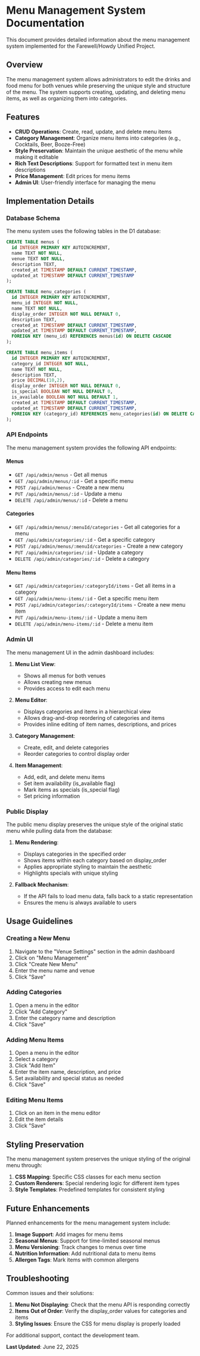 # Menu Management System Documentation

This document provides detailed information about the menu management system implemented for the Farewell/Howdy Unified Project.

## Overview

The menu management system allows administrators to edit the drinks and food menu for both venues while preserving the unique style and structure of the menu. The system supports creating, updating, and deleting menu items, as well as organizing them into categories.

## Features

- **CRUD Operations**: Create, read, update, and delete menu items
- **Category Management**: Organize menu items into categories (e.g., Cocktails, Beer, Booze-Free)
- **Style Preservation**: Maintain the unique aesthetic of the menu while making it editable
- **Rich Text Descriptions**: Support for formatted text in menu item descriptions
- **Price Management**: Edit prices for menu items
- **Admin UI**: User-friendly interface for managing the menu

## Implementation Details

### Database Schema

The menu system uses the following tables in the D1 database:

```sql
CREATE TABLE menus (
  id INTEGER PRIMARY KEY AUTOINCREMENT,
  name TEXT NOT NULL,
  venue TEXT NOT NULL,
  description TEXT,
  created_at TIMESTAMP DEFAULT CURRENT_TIMESTAMP,
  updated_at TIMESTAMP DEFAULT CURRENT_TIMESTAMP
);

CREATE TABLE menu_categories (
  id INTEGER PRIMARY KEY AUTOINCREMENT,
  menu_id INTEGER NOT NULL,
  name TEXT NOT NULL,
  display_order INTEGER NOT NULL DEFAULT 0,
  description TEXT,
  created_at TIMESTAMP DEFAULT CURRENT_TIMESTAMP,
  updated_at TIMESTAMP DEFAULT CURRENT_TIMESTAMP,
  FOREIGN KEY (menu_id) REFERENCES menus(id) ON DELETE CASCADE
);

CREATE TABLE menu_items (
  id INTEGER PRIMARY KEY AUTOINCREMENT,
  category_id INTEGER NOT NULL,
  name TEXT NOT NULL,
  description TEXT,
  price DECIMAL(10,2),
  display_order INTEGER NOT NULL DEFAULT 0,
  is_special BOOLEAN NOT NULL DEFAULT 0,
  is_available BOOLEAN NOT NULL DEFAULT 1,
  created_at TIMESTAMP DEFAULT CURRENT_TIMESTAMP,
  updated_at TIMESTAMP DEFAULT CURRENT_TIMESTAMP,
  FOREIGN KEY (category_id) REFERENCES menu_categories(id) ON DELETE CASCADE
);
```

### API Endpoints

The menu management system provides the following API endpoints:

#### Menus

- `GET /api/admin/menus` - Get all menus
- `GET /api/admin/menus/:id` - Get a specific menu
- `POST /api/admin/menus` - Create a new menu
- `PUT /api/admin/menus/:id` - Update a menu
- `DELETE /api/admin/menus/:id` - Delete a menu

#### Categories

- `GET /api/admin/menus/:menuId/categories` - Get all categories for a menu
- `GET /api/admin/categories/:id` - Get a specific category
- `POST /api/admin/menus/:menuId/categories` - Create a new category
- `PUT /api/admin/categories/:id` - Update a category
- `DELETE /api/admin/categories/:id` - Delete a category

#### Menu Items

- `GET /api/admin/categories/:categoryId/items` - Get all items in a category
- `GET /api/admin/menu-items/:id` - Get a specific menu item
- `POST /api/admin/categories/:categoryId/items` - Create a new menu item
- `PUT /api/admin/menu-items/:id` - Update a menu item
- `DELETE /api/admin/menu-items/:id` - Delete a menu item

### Admin UI

The menu management UI in the admin dashboard includes:

1. **Menu List View**:
   - Shows all menus for both venues
   - Allows creating new menus
   - Provides access to edit each menu

2. **Menu Editor**:
   - Displays categories and items in a hierarchical view
   - Allows drag-and-drop reordering of categories and items
   - Provides inline editing of item names, descriptions, and prices

3. **Category Management**:
   - Create, edit, and delete categories
   - Reorder categories to control display order

4. **Item Management**:
   - Add, edit, and delete menu items
   - Set item availability (is_available flag)
   - Mark items as specials (is_special flag)
   - Set pricing information

### Public Display

The public menu display preserves the unique style of the original static menu while pulling data from the database:

1. **Menu Rendering**:
   - Displays categories in the specified order
   - Shows items within each category based on display_order
   - Applies appropriate styling to maintain the aesthetic
   - Highlights specials with unique styling

2. **Fallback Mechanism**:
   - If the API fails to load menu data, falls back to a static representation
   - Ensures the menu is always available to users

## Usage Guidelines

### Creating a New Menu

1. Navigate to the "Venue Settings" section in the admin dashboard
2. Click on "Menu Management"
3. Click "Create New Menu"
4. Enter the menu name and venue
5. Click "Save"

### Adding Categories

1. Open a menu in the editor
2. Click "Add Category"
3. Enter the category name and description
4. Click "Save"

### Adding Menu Items

1. Open a menu in the editor
2. Select a category
3. Click "Add Item"
4. Enter the item name, description, and price
5. Set availability and special status as needed
6. Click "Save"

### Editing Menu Items

1. Click on an item in the menu editor
2. Edit the item details
3. Click "Save"

## Styling Preservation

The menu management system preserves the unique styling of the original menu through:

1. **CSS Mapping**: Specific CSS classes for each menu section
2. **Custom Renderers**: Special rendering logic for different item types
3. **Style Templates**: Predefined templates for consistent styling

## Future Enhancements

Planned enhancements for the menu management system include:

1. **Image Support**: Add images for menu items
2. **Seasonal Menus**: Support for time-limited seasonal menus
3. **Menu Versioning**: Track changes to menus over time
4. **Nutrition Information**: Add nutritional data to menu items
5. **Allergen Tags**: Mark items with common allergens

## Troubleshooting

Common issues and their solutions:

1. **Menu Not Displaying**: Check that the menu API is responding correctly
2. **Items Out of Order**: Verify the display_order values for categories and items
3. **Styling Issues**: Ensure the CSS for menu display is properly loaded

For additional support, contact the development team.

**Last Updated**: June 22, 2025

